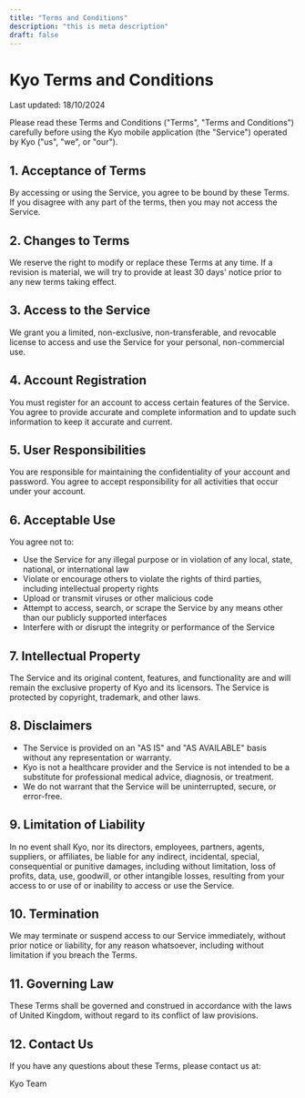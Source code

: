 ```yaml
---
title: "Terms and Conditions"
description: "this is meta description"
draft: false
---
```


# Kyo Terms and Conditions

Last updated: 18/10/2024

Please read these Terms and Conditions ("Terms", "Terms and Conditions") carefully before using the Kyo mobile application (the "Service") operated by Kyo ("us", "we", or "our").

## 1. Acceptance of Terms

By accessing or using the Service, you agree to be bound by these Terms. If you disagree with any part of the terms, then you may not access the Service.

## 2. Changes to Terms

We reserve the right to modify or replace these Terms at any time. If a revision is material, we will try to provide at least 30 days' notice prior to any new terms taking effect.

## 3. Access to the Service

We grant you a limited, non-exclusive, non-transferable, and revocable license to access and use the Service for your personal, non-commercial use.

## 4. Account Registration

You must register for an account to access certain features of the Service. You agree to provide accurate and complete information and to update such information to keep it accurate and current.

## 5. User Responsibilities

You are responsible for maintaining the confidentiality of your account and password. You agree to accept responsibility for all activities that occur under your account.

## 6. Acceptable Use

You agree not to:

- Use the Service for any illegal purpose or in violation of any local, state, national, or international law
- Violate or encourage others to violate the rights of third parties, including intellectual property rights
- Upload or transmit viruses or other malicious code
- Attempt to access, search, or scrape the Service by any means other than our publicly supported interfaces
- Interfere with or disrupt the integrity or performance of the Service

## 7. Intellectual Property

The Service and its original content, features, and functionality are and will remain the exclusive property of Kyo and its licensors. The Service is protected by copyright, trademark, and other laws.

## 8. Disclaimers

- The Service is provided on an "AS IS" and "AS AVAILABLE" basis without any representation or warranty.
- Kyo is not a healthcare provider and the Service is not intended to be a substitute for professional medical advice, diagnosis, or treatment.
- We do not warrant that the Service will be uninterrupted, secure, or error-free.

## 9. Limitation of Liability

In no event shall Kyo, nor its directors, employees, partners, agents, suppliers, or affiliates, be liable for any indirect, incidental, special, consequential or punitive damages, including without limitation, loss of profits, data, use, goodwill, or other intangible losses, resulting from your access to or use of or inability to access or use the Service.

## 10. Termination

We may terminate or suspend access to our Service immediately, without prior notice or liability, for any reason whatsoever, including without limitation if you breach the Terms.

## 11. Governing Law

These Terms shall be governed and construed in accordance with the laws of United Kingdom, without regard to its conflict of law provisions.

## 12. Contact Us

If you have any questions about these Terms, please contact us at:

Kyo Team
